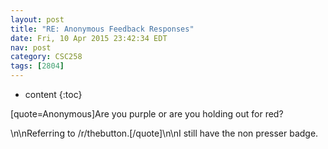 ```yaml
---
layout: post
title: "RE: Anonymous Feedback Responses"
date: Fri, 10 Apr 2015 23:42:34 EDT
nav: post
category: CSC258
tags: [2804]
---
```


* content
{:toc}

[quote=Anonymous]Are you purple or are you holding out for red?
<!-- more -->
<p>\n\nReferring to /r/thebutton.[/quote]\n\nI still have the non presser badge.</p>
